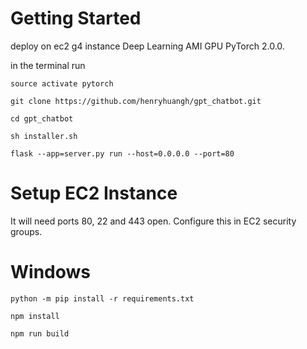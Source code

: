 # Getting Started

deploy on ec2 g4 instance Deep Learning AMI GPU PyTorch 2.0.0.

in the terminal run

`source activate pytorch`

`git clone https://github.com/henryhuangh/gpt_chatbot.git`

`cd gpt_chatbot`

`sh installer.sh`

`flask --app=server.py run --host=0.0.0.0 --port=80`

# Setup EC2 Instance

It will need ports 80, 22 and 443 open. Configure this in EC2 security groups.

# Windows


`python -m pip install -r requirements.txt`

`npm install`

`npm run build`